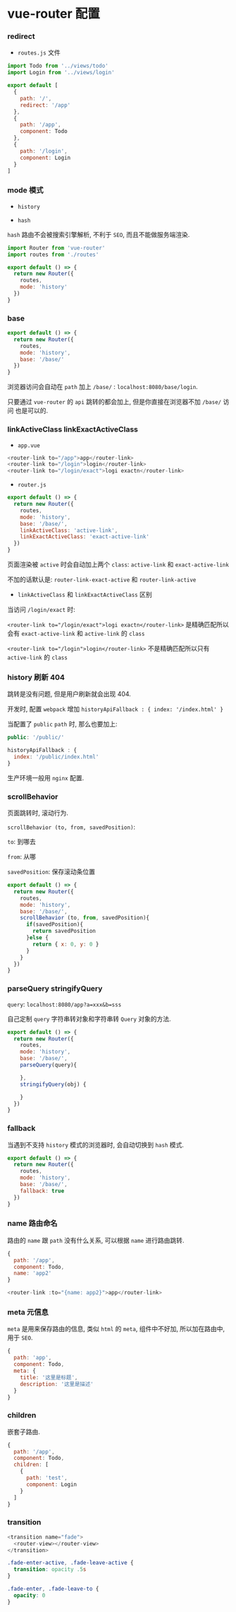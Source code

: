 # vue-router 配置

### redirect

- `routes.js` 文件

```js
import Todo from '../views/todo'
import Login from '../views/login'

export default [
  {
    path: '/',
    redirect: '/app'
  },
  {
    path: '/app',
    component: Todo
  },
  {
    path: '/login',
    component: Login
  }
]
```

### mode 模式

- `history`

- `hash`

`hash` 路由不会被搜索引擎解析, 不利于 `SEO`, 而且不能做服务端渲染.

```js {7}
import Router from 'vue-router'
import routes from './routes'

export default () => {
  return new Router({
    routes,
    mode: 'history'
  })
}
```

### base

```js {5}
export default () => {
  return new Router({
    routes,
    mode: 'history',
    base: '/base/'
  })
}
```

浏览器访问会自动在 `path` 加上 `/base/` : `localhost:8080/base/login`.

只要通过 `vue-router` 的 `api` 跳转的都会加上, 但是你直接在浏览器不加 `/base/` 访问 也是可以的.

### linkActiveClass linkExactActiveClass

- `app.vue`

```js
<router-link to="/app">app</router-link>
<router-link to="/login">login</router-link>
<router-link to="/login/exact">logi exactn</router-link>
```

- `router.js`

```js {6,7}
export default () => {
  return new Router({
    routes,
    mode: 'history',
    base: '/base/',
    linkActiveClass: 'active-link',
    linkExactActiveClass: 'exact-active-link'
  })
}
```

页面渲染被 `active` 时会自动加上两个 `class`: `active-link` 和 `exact-active-link`

不加的话默认是: `router-link-exact-active` 和 `router-link-active`

- `linkActiveClass` 和 `linkExactActiveClass` 区别

当访问 `/login/exact` 时:

`<router-link to="/login/exact">logi exactn</router-link>` 是精确匹配所以会有 `exact-active-link` 和 `active-link` 的 `class`

`<router-link to="/login">login</router-link>` 不是精确匹配所以只有 `active-link` 的 `class`

### history 刷新 404

跳转是没有问题, 但是用户刷新就会出现 404.

开发时, 配置 `webpack` 增加 `historyApiFallback : { index: '/index.html' }`

当配置了 `public` `path` 时, 那么也要加上:

```js
public: '/public/'
```

```js
historyApiFallback : {
  index: '/public/index.html'
}
```

生产环境一般用 `nginx` 配置.

### scrollBehavior

页面跳转时, 滚动行为.

`scrollBehavior (to, from, savedPosition)`:

`to`: 到哪去

`from`: 从哪

`savedPosition`: 保存滚动条位置

```js
export default () => {
  return new Router({
    routes,
    mode: 'history',
    base: '/base/',
    scrollBehavior (to, from, savedPosition){
      if(savedPosition){
        return savedPosition
      }else {
        return { x: 0, y: 0 }
      }
    }
  })
}
```

### parseQuery stringifyQuery

`query`: `localhost:8080/app?a=xxx&b=sss`

自己定制 `query` 字符串转对象和字符串转 `Query` 对象的方法.

```js
export default () => {
  return new Router({
    routes,
    mode: 'history',
    base: '/base/',
    parseQuery(query){

    },
    stringifyQuery(obj) {

    }
  })
}
```

### fallback

当遇到不支持 `history` 模式的浏览器时, 会自动切换到 `hash` 模式.

```js
export default () => {
  return new Router({
    routes,
    mode: 'history',
    base: '/base/',
    fallback: true
  })
}
```

### name 路由命名

路由的 `name` 跟 `path` 没有什么关系, 可以根据 `name` 进行路由跳转.

```js
{
  path: '/app',
  component: Todo,
  name: 'app2'
}
```

```js
<router-link :to="{name: app2}">app</router-link>
```

### meta 元信息

`meta` 是用来保存路由的信息, 类似 `html` 的 `meta`, 组件中不好加, 所以加在路由中, 用于 `SEO`.

```js
{
  path: 'app',
  component: Todo,
  meta: {
    title: '这里是标题',
    description: '这里是描述'
  }
}
```

### children

嵌套子路由.

```js
{
  path: '/app',
  component: Todo,
  children: [
    {
      path: 'test',
      component: Login
    }
  ]
}
```

### transition

```js
<transition name="fade">
  <router-view></router-view>
</transition>
```

```css
.fade-enter-active, .fade-leave-active {
  transition: opacity .5s
}

.fade-enter, .fade-leave-to {
  opacity: 0
}
```